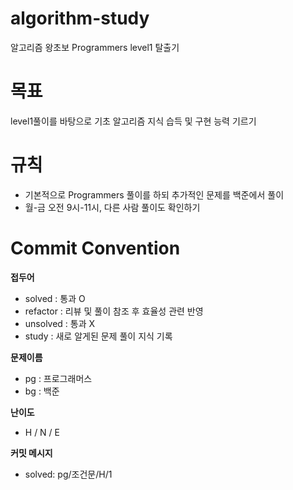 # algorithm-study
알고리즘 왕초보 Programmers level1 탈출기



# 목표
level1풀이를 바탕으로 기초 알고리즘 지식 습득 및 구현 능력 기르기



# 규칙
* 기본적으로 Programmers 풀이를 하되 추가적인 문제를 백준에서 풀이
* 월-금 오전 9시-11시, 다른 사람 풀이도 확인하기



# Commit Convention

**접두어**
* solved : 통과 O
* refactor : 리뷰 및 풀이 참조 후 효율성 관련 반영
* unsolved : 통과 X
* study : 새로 알게된 문제 풀이 지식 기록



**문제이름**
* pg : 프로그래머스
* bg : 백준



**난이도**
* H / N / E



**커밋 메시지**
* solved: pg/조건문/H/1



